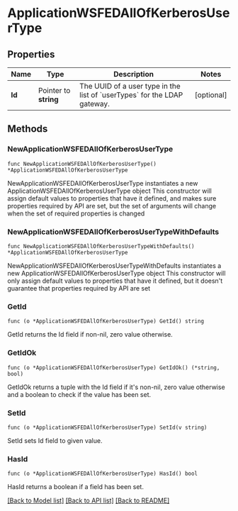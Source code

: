 # ApplicationWSFEDAllOfKerberosUserType

## Properties

Name | Type | Description | Notes
------------ | ------------- | ------------- | -------------
**Id** | Pointer to **string** | The UUID of a user type in the list of &#x60;userTypes&#x60; for the LDAP gateway. | [optional] 

## Methods

### NewApplicationWSFEDAllOfKerberosUserType

`func NewApplicationWSFEDAllOfKerberosUserType() *ApplicationWSFEDAllOfKerberosUserType`

NewApplicationWSFEDAllOfKerberosUserType instantiates a new ApplicationWSFEDAllOfKerberosUserType object
This constructor will assign default values to properties that have it defined,
and makes sure properties required by API are set, but the set of arguments
will change when the set of required properties is changed

### NewApplicationWSFEDAllOfKerberosUserTypeWithDefaults

`func NewApplicationWSFEDAllOfKerberosUserTypeWithDefaults() *ApplicationWSFEDAllOfKerberosUserType`

NewApplicationWSFEDAllOfKerberosUserTypeWithDefaults instantiates a new ApplicationWSFEDAllOfKerberosUserType object
This constructor will only assign default values to properties that have it defined,
but it doesn't guarantee that properties required by API are set

### GetId

`func (o *ApplicationWSFEDAllOfKerberosUserType) GetId() string`

GetId returns the Id field if non-nil, zero value otherwise.

### GetIdOk

`func (o *ApplicationWSFEDAllOfKerberosUserType) GetIdOk() (*string, bool)`

GetIdOk returns a tuple with the Id field if it's non-nil, zero value otherwise
and a boolean to check if the value has been set.

### SetId

`func (o *ApplicationWSFEDAllOfKerberosUserType) SetId(v string)`

SetId sets Id field to given value.

### HasId

`func (o *ApplicationWSFEDAllOfKerberosUserType) HasId() bool`

HasId returns a boolean if a field has been set.


[[Back to Model list]](../README.md#documentation-for-models) [[Back to API list]](../README.md#documentation-for-api-endpoints) [[Back to README]](../README.md)


